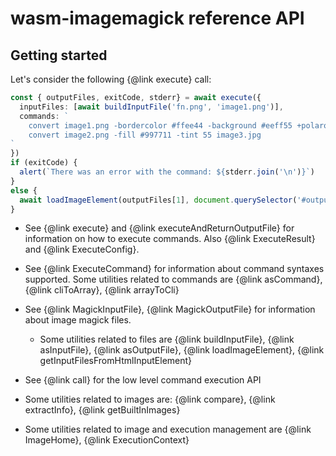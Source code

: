 <!-- readme for apidocs -->

# wasm-imagemagick reference API

## Getting started

Let's consider the following {@link execute} call:

```ts
const { outputFiles, exitCode, stderr} = await execute({
  inputFiles: [await buildInputFile('fn.png', 'image1.png')],
  commands: `
    convert image1.png -bordercolor #ffee44 -background #eeff55 +polaroid image2.png
    convert image2.png -fill #997711 -tint 55 image3.jpg
`
})
if (exitCode) {
  alert(`There was an error with the command: ${stderr.join('\n')}`)
}
else {
  await loadImageElement(outputFiles[1], document.querySelector('#outputImage'))
}
```

 * See {@link execute} and {@link executeAndReturnOutputFile} for information on how to execute commands. Also {@link ExecuteResult} and {@link ExecuteConfig}. 

 * See {@link ExecuteCommand} for information about command syntaxes supported. Some utilities related to commands are {@link asCommand}, {@link cliToArray}, {@link arrayToCli}

 * See {@link MagickInputFile}, {@link MagickOutputFile} for information about image magick files. 
 
   * Some utilities related to files are {@link buildInputFile}, {@link asInputFile}, {@link asOutputFile}, {@link loadImageElement}, {@link  getInputFilesFromHtmlInputElement}

 * See {@link call} for the low level command execution API

 * Some utilities related to images are: {@link compare}, {@link extractInfo}, {@link getBuiltInImages}

 * Some utilities related to image and execution management are {@link ImageHome}, {@link ExecutionContext}

 